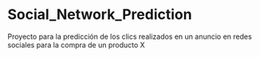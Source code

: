 # Social_Network_Prediction
Proyecto para la predicción de los clics realizados en un anuncio en redes sociales para la compra de un producto X
